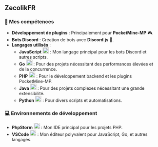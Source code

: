 ## ZecolikFR

### 🔧 Mes compétences

- **Développement de plugins** : Principalement pour **PocketMine-MP** 🎮.
- **Bots Discord** : Création de bots avec **Discord.js** 🤖.
- **Langages utilisés** :
  - **JavaScript** <img src="https://cdn.jsdelivr.net/gh/devicons/devicon/icons/javascript/javascript-original.svg" alt="JavaScript logo" width="20" height="20"/> : Mon langage principal pour les bots Discord et autres scripts.
  - **Go** <img src="https://cdn.jsdelivr.net/gh/devicons/devicon/icons/go/go-original.svg" alt="Go logo" width="20" height="20"/> : Pour des projets nécessitant des performances élevées et de la concurrence.
  - **PHP** <img src="https://cdn.jsdelivr.net/gh/devicons/devicon/icons/php/php-original.svg" alt="PHP logo" width="20" height="20"/> : Pour le développement backend et les plugins PocketMine-MP.
  - **Java** <img src="https://cdn.jsdelivr.net/gh/devicons/devicon/icons/java/java-original.svg" alt="Java logo" width="20" height="20"/> : Pour des projets complexes nécessitant une grande extensibilité.
  - **Python** <img src="https://cdn.jsdelivr.net/gh/devicons/devicon/icons/python/python-original.svg" alt="Python logo" width="20" height="20"/> : Pour divers scripts et automatisations.

### 💻 Environnements de développement

- **PhpStorm** <img src="https://cdn.jsdelivr.net/gh/devicons/devicon/icons/phpstorm/phpstorm-original.svg" alt="PhpStorm logo" width="20" height="20"/> : Mon IDE principal pour les projets PHP.
- **VSCode** <img src="https://cdn.jsdelivr.net/gh/devicons/devicon/icons/vscode/vscode-original.svg" alt="VSCode logo" width="20" height="20"/> : Mon éditeur polyvalent pour JavaScript, Go, et autres langages.
